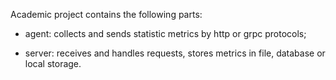 Academic project contains the following parts:

- agent: collects and sends statistic metrics by http or grpc protocols;

- server: receives and handles requests, stores metrics in file, database or local storage.
